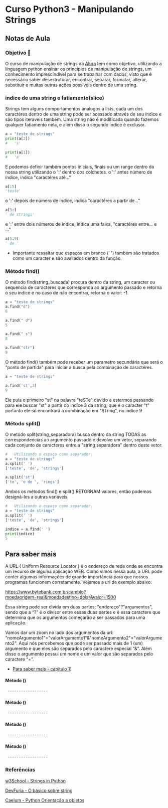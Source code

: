 # Curso Python3 - Manipulando Strings

## Notas de Aula

### Objetivo :rocket:

O curso de manipulação de strings da [Alura](www.alura.com.br) tem como objetivo, utilizando a linguagem python ensinar os principios de manipulação de strings, um conhecimento imprescíndivel para se trabalhar com dados, visto que é necessário saber desestruturar, encontrar, separar, formatar, alterar, substituir e muitas outras ações possíveis dentro de uma string.

### indice de uma string e fatiamento(slice)

Strings tem alguns comportamentos analogos a lists, cada um dos caractéres dentro de uma string pode ser acessado através de seu índice e são tipos iteraveis também.
Uma string não é modificada quando fazemos qualquer fatiamento nela, e além disso o segundo índice é exclusor.

```python
a = "teste de strings"
print(a[2])
#   's'

print(a[1])
#   'e'
```

E podemos definir também pontos iniciais, finais ou um range dentro da nossa string utilizando o ':' dentro dos colchetes.
o ':' antes número de índice, indica "caractéres até..."

```python
a[:5]
'teste'
```

o ':' depois de número de índice, indica "caractéres a partir de..."

```python
a[5:]
' de strings'
```

e ':' entre dois números de índice, indica uma faixa, "caractéres entre... e ..."

```python
a[5:9]
' de '
```

* Importante ressaltar que espaços em branco (' ') também são tratados como um caracter e são avaliados dentro da função.

### Método find()
O método find(string_buscada) procura dentro da string, um caracter ou sequencia de caracteres que corresponda ao argumento passado e retorna o seu indíce e no caso de não encontrar, retorna o valor: -1.

```python
a = "teste de strings"
a.find("d")
6

a.find(" d")
5

a.find(" s")
8

a.find("str")
9
```

O método find() também pode receber um parametro secundária que será o "ponto de partida" para iniciar a busca pela combinação de caractéres.

```python
a = "teste de strings"

a.find('st',3)
9
```
Ele pula o primeiro "st" na palavra "teSTe" devido a estarmos passando para ele buscar "st" a partir do indíce 3 da string, que é o caracter "t" portanto ele só encontrará a combinação em "STring", no indíce 9

### Método split()

O metódo split(string_separadora) busca dentro da string TODAS as correspondencias ao argumento passado e devolve um vetor, separando cada conjunto de caracteres entre a "string separadora" dentro deste vetor.

```python
#   Utilizando o espaço como separador.
a = "teste de strings"
a.split(' ')
['teste', 'de', 'strings']

a.split('st')
['te', 'e de ', 'rings']
```

Ambos os métodos find() e split() RETORNAM valores, então podemos designá-los a outras variáveis.

```python
#   Utilizando o espaço como separador.
a = "teste de strings"
a.split(' ')
['teste', 'de', 'strings']

indice = a.find(' ')
print(indice)
5
```

## Para saber mais


A URL ( Uniform Resource Locator ) é o endereço de rede onde se encontra um recurso de alguma aplicação WEB. Como vimos nessa aula, a URL pode conter algumas informações de grande importância para que nossos programas funcionem corretamente. Vejamos a url de exemplo abaixo:

https://www.bytebank.com.br/cambio?moedaorigem=real&moedadestino=dolar&valor=1500

Essa string pode ser divida em duas partes: "endereço"?"argumentos", sendo que a “?” é o divisor entre essas duas partes e é essa caractere que determina que os argumentos começarão a ser passados para uma aplicação.

Vamos dar um zoom no lado dos argumentos da url: "nomeArgumento1"="valorArgumento1"&"nomeArgumento2"="valorArgumento2". Aqui nós percebemos que pode ser passado mais de 1 (um) argumento e que eles são separados pelo caractere especial “&”. Além disso o argumento possui um nome e um valor que são separados pelo caractere “=”.

* [Para saber mais - capitulo 1](https://cursos.alura.com.br/course/python-manipulando-strings/task/52586)]

#### Método ()

```python
 ------------------
```

#### Método ()

```python
 ------------------
```

#### Método ()

```python
 ------------------
```

#### Método ()

```python
 ------------------
```

### Referências
[w3School - Strings in Python](https://www.w3schools.com/python/python_strings.asp)

[DevFuria - O básico sobre string](http://devfuria.com.br/python/strings/)

[Caelum - Python Orientação a objetos](https://www.caelum.com.br/apostila/apostila-python-orientacao-a-objetos.pdf)
